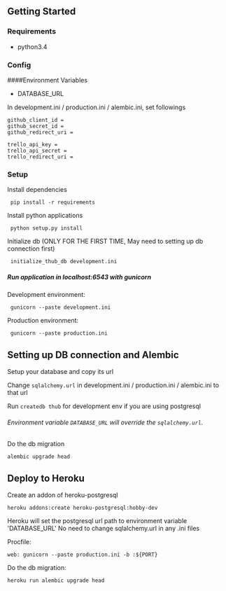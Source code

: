 ## Getting Started

### Requirements

 - python3.4

### Config

####Environment Variables

 - DATABASE_URL
 
 In development.ini / production.ini / alembic.ini, set followings
 ```
github_client_id =
github_secret_id =
github_redirect_uri =

trello_api_key =
trello_api_secret =
trello_redirect_uri =
 ```
 
### Setup

 Install dependencies
```
 pip install -r requirements
```
 Install python applications
```
 python setup.py install
```
 Initialize db (ONLY FOR THE FIRST TIME, May need to setting up db connection
 first)
```
 initialize_thub_db development.ini
```
##### Run application in localhost:6543 with gunicorn

 Development environment:
```
 gunicorn --paste development.ini
```
 Production environment:
```
 gunicorn --paste production.ini
```

## Setting up DB connection and Alembic

 Setup your database and copy its url
 
 Change `sqlalchemy.url` in development.ini / production.ini / alembic.ini to 
 that url
 
 Run `createdb thub` for development env if you are using postgresql


###### Environment variable `DATABASE_URL` will override the `sqlalchemy.url`.

  Do the db migration
  ```
  alembic upgrade head
  ```

## Deploy to Heroku

 Create an addon of heroku-postgresql
 ```
 heroku addons:create heroku-postgresql:hobby-dev
 ```

 Heroku will set the postgresql url path to environment variable 'DATABASE_URL'
 No need to change sqlalchemy.url in any .ini files
 
 Procfile:
 ```
 web: gunicorn --paste production.ini -b :${PORT}
 ```

 Do the db migration:
 ```
 heroku run alembic upgrade head
 ```
